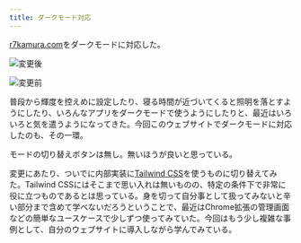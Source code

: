 ```yaml
---
title: ダークモード対応
---
```

[r7kamura.com](https://r7kamura.com/)をダークモードに対応した。

![](https://lh3.googleusercontent.com/docs/ADP-6oFjd0-ysfeRIpi5YFMzS1QX3yiPlqGYkfcwIyidNvp7XWkbhsBmGW2_UF7TAcQHFdESIOVMEYl_OGYQxvYgkTUINefsp381ndEc0JYmK9pHJTCM64GBB-oBGHadqG3s2zkXkM4qUk6vkhXLpHSELC4oZqt953kjkDEKuF3R_Llg_9vY1TfYj9k7t1cx2JVYJ0lUtV1J5xMU4sGfDMnMmu2-hIcyf4N6IjWCsVnIgTY2sojoJH17zYFVZMbIQqgQGMppWbacXJxz0bojJhh5zYpzXlOdo0Km3x7_ybm4YUkRS1FP3CeOJpJbOb8gwnd8hFtZ1XULTusvIyWMQfYZXPchRy3P9dCpdfMbkxuj4ijcCSd4n9mJyccWa6CtzWGkd8lAUf8tLEPtjp4oNy-X3P1zcQj-lWOLcByur0hmmblWShxJhAcbKuKsUtlX9Tmm03EbGJyUiEFfw8NZRtpgo54R3umpQYMnXIt--PkzQPxNxQuT50E_FjVvV71kYZYNi7eKYEshKnPTFBohJPQpWDmDCEN9RQIovV69qLdVPECDi34jtb6nNhVykpdQoaikK3p0Y3WiYuTiuW68jVzOZO26-3lb5ggLW6-bKp_mWngQUxHBIGrSjQVPawTwmUcWCZIngpIYQBhY2DBONr-a7AFlPpirlXvUHBtZ_8zktF-_q9aqECtoXcJPAryHXNTtH6VVsWG9Uxg6ZJ3WG2EjTK2N8glkarypwnoeBpvoLz-6o09bafRcA3d-9xAw_0oyXxCDcEqhHwDlWj_0RUj8VQXXSnhUACxT5RQIQ8-XmIR5p8W9mpHvXuaqEFZBlIqJP6MY5pbklv8i3esRTiSybcS9Z9APA3rJdJcxZej1vg47cnwWiRfruuTtSpbi38EvTuoV16Xn-rEvscAsrfxWAo2BU_aX-I7X1WsQS_tTvP8hDiJuvUeLPOfFj_PdhxEpS9h6x-C2cVkidCQIlRj6CU-p5FZNnWVYe_hN8bjL6-sj7TyR5bJYgM0wcqGNknZVKp0HPiWUskyYtNKkxAU3Q-5vxSgP-n_Zuvy_vcgt0T1AcbJzxes-6CMcelxYTy6V5OLu4yA0H4zd7XJ9cGaEk9fLKhgcanMBfVANzo__kzLXuE0XgcyMn51Nkjqt2IZpT_1-760pqTPcvs6KAJWaKrx5Qwvxa9UTNrVxNEm327djKH-5pltQHvp6eaC9nucWRdgIokX86kVrRrtZ2SHPH4lCT3zoQn4LlBtyu0r8HZZjcjCi "変更後")

![](https://lh3.googleusercontent.com/docs/ADP-6oHTSKCmljfxvbRqg5Jti0XceDE0dcddTqzCydl0tpTVIRjGjd9RkJ0zYfvZkKkjU37Fr4N--3W7-fGLYvYMy7231aECV89gd_8Kv4hHbCULIKW1F9cAgWzOQq8PRLl53_QU9oIFFoNtVXfenhAjV_GF5vKVdRjSvhJCMDUsgDh_r05ZNZ8SAjD_Fy5yNF4eRgLruejWYi8g0JT9W6X2QfC2he2Ct6DC07TagB5NBrezwNgHb7ZNLweeSzK7bIzOga0S_80cumCSPPh1LkirkMsTXw9Dmh9BFQSaO2aQcp8A-4L7on4dGYqRXnyermUpLJ2NCpv32pX9TGl9j3BVwF5Z2cWA8pRQRFrXDjOc3-bDYGZaAItEWpE7h5FtCBHTOxOuT4hfhkoHo5cfeInYr6oQu9gxRlwaPXeJUzuVGyszpbBOIkskVgGi57j0eoGLEC4L5mM6iI3bnjG1r4zUf51bf5M7y-3QCPFkeAIl0NKb7JNgva2Lbxi0akGx_fmA1IKBdoqh-tumjCp0LptX9633uKHIp0Y11yBP_n0X98BF5x7ERjZIbcVq9HceteKxWGLJ93yDcUAQ1CV03BrMVNTEh3kyJdy0-04TTTjnWgCCtHbdwJ-EtUH5_5ezGZSddUu3zssbCTlnc73pASieEAB-n0_vLEUeEpq50fZUafSeHMXA_HqFhtYr0bq-Z6cO4wUGdfiQ0xyKlHg5lI6pfoNFfrImnOAUPV3O7ufwxRNa4-QfUBRFOG1VlLmPNcNM7DjuwjGuRcmjwxpXPNaU1R8WogQDjDhD9Si51mMgoA4iSwbBYGdgLHyI8PttKKjtM6zfH-dkpUcPG8s7zmootbGaIriBJxvM7BAOog08tBszK7aSFX1p3PPg79BbLIBAnOxWTKAewtMZFgTPphaN9ZaP_abyeUkarf9L4W_KP4gF8iDDjGsf4ElDbomGIvIShJxh3K1p-9tR62nFxaiTenY7f39QLjPvfKd8aCjuIkEyb80_98EC3SRZpd3g85B5bclr0XOL64kiRf4CrofO2jO8X_EwSfu6s1hQohs8OnourQcaeYQgvgQLLfR7ur5GrGANNSeqXMlJtvTWpek7jbDqPOfT4OMH3pejIAM_RjzKyIXOAGEkYOJ5NUp5TNlEajc9Uh2H9zHce57NBcOvT4VvoSBeluHW0GGzxwtY1V7Min9nGs3g6u4J4XwzRuQq98pc_shQcFI1EFeSTN9AYZPswEZHYyPhSO5ED1Z_i9VOwnsR "変更前")

普段から輝度を控えめに設定したり、寝る時間が近づいてくると照明を落とすようにしたり、いろんなアプリをダークモードで使うようにしたりと、最近はいろいろと気を遣うようになってきた。今回このウェブサイトでダークモードに対応したのも、その一環。

モードの切り替えボタンは無し。無いほうが良いと思っている。

変更にあたり、ついでに内部実装に[Tailwind CSS](https://tailwindcss.com/)を使うものに切り替えてみた。Tailwind CSSにはそこまで思い入れは無いものの、特定の条件下で非常に役に立つものであるとは思っている。身を切って自分事として扱ってみないと辛い部分まで含めて学べないだろうということで、最近はChrome拡張の管理画面などの簡単なユースケースで少しずつ使ってみていた。今回はもう少し複雑な事例として、自分のウェブサイトに導入しながら学んでみている。
